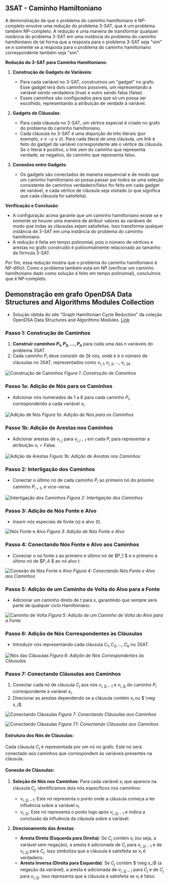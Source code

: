 ## 3SAT - Caminho Hamiltoniano

A demonstração de que o problema do caminho hamiltoniano é NP-completo envolve uma redução do problema 3-SAT, que é um problema também NP-completo. A redução é uma maneira de transformar qualquer instância do problema 3-SAT em uma instância do problema do caminho hamiltoniano de tal forma que a resposta para o problema 3-SAT seja "sim" se e somente se a resposta para o problema do caminho hamiltoniano correspondente também seja "sim".

**Redução do 3-SAT para Caminho Hamiltoniano:**

1. **Construção de Gadgets de Variáveis**:
   - Para cada variável no 3-SAT, construímos um "gadget" no grafo. Esse gadget terá dois caminhos possíveis, um representando a variável sendo verdadeira (true) e outro sendo falsa (false).
   - Esses caminhos são configurados para que só um possa ser escolhido, representando a atribuição de verdade à variável.

2. **Gadgets de Cláusulas**:
   - Para cada cláusula no 3-SAT, um vértice especial é criado no grafo do problema do caminho hamiltoniano.
   - Cada cláusula no 3-SAT é uma disjunção de três literais (por exemplo, $x \lor \neg y \lor z$). Para cada literal de uma cláusula, um link é feito do gadget da variável correspondente até o vértice da cláusula. Se o literal é positivo, o link vem do caminho que representa verdade; se negativo, do caminho que representa falso.

3. **Conexões entre Gadgets**:
   - Os gadgets são conectados de maneira sequencial e de modo que um caminho hamiltoniano só possa passar por todos se uma seleção consistente de caminhos verdadeiro/falso for feita em cada gadget de variável, e cada vértice de cláusula seja visitado (o que significa que cada cláusula foi satisfeita).

**Verificação e Conclusão**:
   - A configuração acima garante que um caminho hamiltoniano existe se e somente se houver uma maneira de atribuir valores às variáveis de modo que todas as cláusulas sejam satisfeitas. Isso transforma qualquer instância de 3-SAT em uma instância do problema do caminho hamiltoniano.
   - A redução é feita em tempo polinomial, pois o número de vértices e arestas no grafo construído é polinomialmente relacionado ao tamanho da fórmula 3-SAT.

Por fim, essa redução mostra que o problema do caminho hamiltoniano é NP-difícil. Como o problema também está em NP (verificar um caminho hamiltoniano dado como solução é feito em tempo polinomial), concluímos que é NP-completo.

## Demonstração em grafo OpenDSA Data Structures and Algorithms Modules Collection

- Solução obtida do site "Graph Hamiltonian Cycle Reduction" da coleção OpenDSA Data Structures and Algorithms Modules. [Link](https://opendsa-server.cs.vt.edu/ODSA/Books/Everything/html/threeSAT_to_hamiltonianCycle.html#)


### Passo 1: Construção de Caminhos
1. **Construir caminhos $P_1, P_2, ..., P_n$** para cada uma das n variáveis do problema 3SAT.
2. Cada caminho $P_i$ deve consistir de $2k$ nós, onde $k$ é o número de cláusulas no 3SAT, representados como $v_{i,1}, v_{i,2}, ... , v_{i,2k}$.

![Construção de Caminhos](images/1.png)
*Figura 1: Construção de Caminhos*

### Passo 1a: Adição de Nós para os Caminhos
- Adicionar nós numerados de 1 a 6 para cada caminho $P_i$, correspondendo a cada variável $x_i$.

![Adição de Nós](images/1a.png)
*Figura 1a: Adição de Nós para os Caminhos*

### Passo 1b: Adição de Arestas nos Caminhos
- Adicionar arestas de $v_{i,j}$ para $v_{i,j-1}$ em cada $P_i$ para representar a atribuição $x_i = \text{False}$.

![Adição de Arestas](images/1b.png)
*Figura 1b: Adição de Arestas nos Caminhos*

### Passo 2: Interligação dos Caminhos
- Conectar o último nó de cada caminho $P_i$ ao primeiro nó do próximo caminho $P_{i+1}$, e vice-versa.

![Interligação dos Caminhos](images/2.png)
*Figura 2: Interligação dos Caminhos*

### Passo 3: Adição de Nós Fonte e Alvo
- Inserir nós especiais de fonte (s) e alvo (t).

![Nós Fonte e Alvo](images/3.png)
*Figura 3: Adição de Nós Fonte e Alvo*

### Passo 4: Conectando Nós Fonte e Alvo aos Caminhos
- Conectar o nó fonte $s$ ao primeiro e último nó de $P_1 $ e o primeiro e último nó de $P_4 $ ao nó alvo $t$.

![Conexão de Nós Fonte e Alvo](images/4.png)
*Figura 4: Conectando Nós Fonte e Alvo aos Caminhos*

### Passo 5: Adição de um Caminho de Volta do Alvo para a Fonte
- Adicionar um caminho direto de $t$ para $s$, garantindo que sempre será parte de qualquer ciclo Hamiltoniano.

![Caminho de Volta](images/5.png)
*Figura 5: Adição de um Caminho de Volta do Alvo para a Fonte*

### Passo 6: Adição de Nós Correspondentes às Cláusulas
- Introduzir nós representando cada cláusula $C_1, C_2, ..., C_k$ no 3SAT.

![Nós das Cláusulas](images/6.png)
*Figura 6: Adição de Nós Correspondentes às Cláusulas*

### Passo 7: Conectando Cláusulas aos Caminhos
1. Conectar cada nó de cláusula $C_j$ aos nós $v_{i,2j-1}$ e $v_{i,2j}$ do caminho $P_i$ correspondente à variável $x_i$.
2. Direcionar as arestas dependendo se a cláusula contém $x_i$ ou $ \neg x_i$.

![Conectando Cláusulas](images/7.png)
*Figura 7: Conectando Cláusulas aos Caminhos*

![Conectando Cláusulas](images/7_1.png)
*Figura 7.1: Conectando Cláusulas aos Caminhos*

#### Estrutura dos Nós de Cláusulas:
Cada cláusula $C_j$ é representada por um nó no grafo. Este nó será conectado aos caminhos que correspondem às variáveis presentes na cláusula.

#### Conexão de Cláusulas:
1. **Seleção de Nós nos Caminhos**: Para cada variável $x_i$ que aparece na cláusula $C_j$, identificamos dois nós específicos nos caminhos:
   - $v_{i,2j-1}$: Este nó representa o ponto onde a cláusula começa a ter influência sobre a variável $x_i$.
   - $v_{i,2j}$: Este nó representa o ponto logo após $v_{i,2j-1}$ e indica a conclusão da influência da cláusula sobre a variável.

2. **Direcionamento das Arestas**:
   - **Aresta Direta (Esquerda para Direita)**: Se $C_j$ contém $x_i$ (ou seja, a variável sem negação), a aresta é adicionada de $C_j$ para $v_{i,2j-1}$ e de $v_{i,2j}$ para $C_j$. Isso simboliza que a cláusula é satisfeita se $x_i$ é verdadeiro.
   - **Aresta Inversa (Direita para Esquerda)**: Se $C_j$ contém $ \neg x_i$ (a negação da variável), a aresta é adicionada de $v_{i,2j-1}$ para $C_j$ e de $C_j$ para $v_{i,2j}$. Isso representa que a cláusula é satisfeita se $x_i$ é falso.

